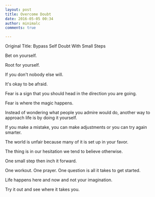 ```yaml
---
layout: post
title: Overcome Doubt
date: 2016-05-05 00:34
author: minimalc
comments: true

---
```

Original Title: Bypass Self Doubt With Small Steps

Bet on yourself.

Root for yourself.

If you don't nobody else will.

It's okay to be afraid.

Fear is a sign that you should head in the direction you are going.

Fear is where the magic happens.

Instead of wondering what people you admire would do, another way to approach life is by doing it yourself.

If you make a mistake, you can make adjustments or you can try again smarter.

The world is unfair because many of it is set up in your favor.

The thing is in our hesitation we tend to believe otherwise.

One small step then inch it forward.

One workout. One prayer. One question is all it takes to get started.

Life happens here and now and not your imagination.

Try it out and see where it takes you.
